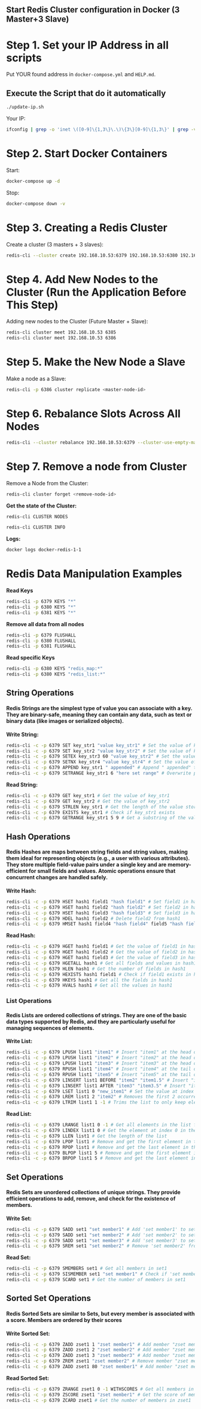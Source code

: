 ## Start Redis Cluster configuration in Docker (3 Master+3 Slave)

# Step 1. Set your IP Address in all scripts
Put YOUR found address in `docker-compose.yml` and `HELP.md`.
## Execute the Script that do it automatically
```bash
./update-ip.sh
```
Your IP:
```bash
ifconfig | grep -o 'inet \([0-9]\{1,3\}\.\)\{3\}[0-9]\{1,3\}' | grep -v '127.0.0.1' | awk '{print $2}' | head -n 1
```

# Step 2. Start Docker Containers
Start:
```bash
docker-compose up -d
```
Stop:
```bash
docker-compose down -v
```
# Step 3. Creating a Redis Cluster
Create a cluster (3 masters + 3 slaves):
```bash
redis-cli --cluster create 192.168.10.53:6379 192.168.10.53:6380 192.168.10.53:6381 192.168.10.53:6382 192.168.10.53:6383 192.168.10.53:6384 --cluster-replicas 1 --cluster-yes
```

# Step 4. Add New Nodes to the Cluster (Run the Application Before This Step)
Adding new nodes to the Cluster (Future Master + Slave):
```bash
redis-cli cluster meet 192.168.10.53 6385
redis-cli cluster meet 192.168.10.53 6386
```

# Step 5. Make the New Node a Slave
Make a node as a Slave:
```bash
redis-cli -p 6386 cluster replicate <master-node-id>
```

# Step 6. Rebalance Slots Across All Nodes
```bash
redis-cli --cluster rebalance 192.168.10.53:6379 --cluster-use-empty-masters
```

# Step 7. Remove a node from Cluster
Remove a Node from the Cluster:
```bash
redis-cli cluster forget <remove-node-id>
```

**Get the state of the Cluster:**
```bash
redis-cli CLUSTER NODES
```
```bash
redis-cli CLUSTER INFO
```

**Logs:**
```bash
docker logs docker-redis-1-1
```


# Redis Data Manipulation Examples
**Read Keys**
```bash
redis-cli -p 6379 KEYS "*"
redis-cli -p 6380 KEYS "*"
redis-cli -p 6381 KEYS "*"
```
**Remove all data from all nodes**
```bash
redis-cli -p 6379 FLUSHALL
redis-cli -p 6380 FLUSHALL
redis-cli -p 6381 FLUSHALL
```
**Read specific Keys**
```bash
redis-cli -p 6380 KEYS "redis_map:*"
redis-cli -p 6380 KEYS "redis_list:*"
```

## String Operations
#### Redis Strings are the simplest type of value you can associate with a key. They are binary-safe, meaning they can contain any data, such as text or binary data (like images or serialized objects).
**Write String:**
```bash
redis-cli -c -p 6379 SET key_str1 "value key_str1" # Set the value of key_str1 to "value key_str1"
redis-cli -c -p 6379 SET key_str2 "value key_str2" # Set the value of key_str2 to "value key_str2"
redis-cli -c -p 6379 SETEX key_str3 60 "value key_str2" # Set the value of key_str3 to "value key_str2" and expire it after 60 seconds
redis-cli -c -p 6379 SETNX key_str4 "value key_str4" # Set the value of key_str4 to "value key_str4" only if key_str4 does not exist
redis-cli -c -p 6379 APPEND key_str1 " appended" # Append " appended" to the value of key_str1
redis-cli -c -p 6379 SETRANGE key_str1 6 "here set range" # Overwrite part of the value of key_str1 starting at offset 6 with "here set range"
```
**Read String:**
```bash
redis-cli -c -p 6379 GET key_str1 # Get the value of key_str1
redis-cli -c -p 6379 GET key_str2 # Get the value of key_str2
redis-cli -c -p 6379 STRLEN key_str1 # Get the length of the value stored in key_str1
redis-cli -c -p 6379 EXISTS key_str1 # Check if key_str1 exists
redis-cli -c -p 6379 GETRANGE key_str1 5 9 # Get a substring of the value of key_str1 from index 5 to 9
```
## Hash Operations
#### Redis Hashes are maps between string fields and string values, making them ideal for representing objects (e.g., a user with various attributes). They store multiple field-value pairs under a single key and are memory-efficient for small fields and values. Atomic operations ensure that concurrent changes are handled safely.
**Write Hash:**
```bash
redis-cli -c -p 6379 HSET hash1 field1 "hash field1" # Set field1 in hash1 to "hash field1"
redis-cli -c -p 6379 HSET hash1 field2 "hash field2" # Set field2 in hash1 to "hash field2"
redis-cli -c -p 6379 HSET hash1 field3 "hash field3" # Set field3 in hash1 to "hash field3"
redis-cli -c -p 6379 HDEL hash1 field2 # Delete field2 from hash1
redis-cli -c -p 6379 HMSET hash1 field4 "hash field4" field5 "hash field5" field6 "hash field6" # Set multiple fields in hash1
```
**Read Hash:**
```bash
redis-cli -c -p 6379 HGET hash1 field1 # Get the value of field1 in hash1
redis-cli -c -p 6379 HGET hash1 field2 # Get the value of field2 in hash1
redis-cli -c -p 6379 HGET hash1 field3 # Get the value of field3 in hash1
redis-cli -c -p 6379 HGETALL hash1 # Get all fields and values in hash1
redis-cli -c -p 6379 HLEN hash1 # Get the number of fields in hash1
redis-cli -c -p 6379 HEXISTS hash1 field1 # Check if field1 exists in hash1
redis-cli -c -p 6379 HKEYS hash1 # Get all the fields in hash1
redis-cli -c -p 6379 HVALS hash1 # Get all the values in hash1
```
### List Operations
#### Redis Lists are ordered collections of strings. They are one of the basic data types supported by Redis, and they are particularly useful for managing sequences of elements.
**Write List:**
```bash
redis-cli -c -p 6379 LPUSH list1 "item1" # Insert "item1" at the head of the list
redis-cli -c -p 6379 LPUSH list1 "item2" # Insert "item2" at the head of the list
redis-cli -c -p 6379 LPUSH list1 "item3" # Insert "item3" at the head of the list
redis-cli -c -p 6379 RPUSH list1 "item4" # Insert "item4" at the tail of the list
redis-cli -c -p 6379 RPUSH list1 "item5" # Insert "item5" at the tail of the list
redis-cli -c -p 6379 LINSERT list1 BEFORE "item2" "item1.5" # Insert "item1.5" before "item2" in the list
redis-cli -c -p 6379 LINSERT list1 AFTER "item3" "item3.5" # Insert "item3.5" after "item3" in the list
redis-cli -c -p 6379 LSET list1 0 "new_item1" # Set the value at index 0 of the list to "new_item1"
redis-cli -c -p 6379 LREM list1 2 "item2" # Removes the first 2 occurrences of "item2"
redis-cli -c -p 6379 LTRIM list1 1 -1 # Trims the list to only keep elements from index 1 to the end
```
**Read List:**
```bash
redis-cli -c -p 6379 LRANGE list1 0 -1 # Get all elements in the list from start to end
redis-cli -c -p 6379 LINDEX list1 0 # Get the element at index 0 in the list
redis-cli -c -p 6379 LLEN list1 # Get the length of the list
redis-cli -c -p 6379 LPOP list1 # Remove and get the first element in the list
redis-cli -c -p 6379 RPOP list1 # Remove and get the last element in the list
redis-cli -c -p 6379 BLPOP list1 5 # Remove and get the first element in the list, blocking for 5 seconds if the list is empty
redis-cli -c -p 6379 BRPOP list1 5 # Remove and get the last element in the list, blocking for 5 seconds if the list is empty
```

## Set Operations
#### Redis Sets are unordered collections of unique strings. They provide efficient operations to add, remove, and check for the existence of members.
**Write Set:**
```bash
redis-cli -c -p 6379 SADD set1 "set member1" # Add 'set member1' to set1
redis-cli -c -p 6379 SADD set1 "set member2" # Add 'set member2' to set1
redis-cli -c -p 6379 SADD set1 "set member3" # Add 'set member3' to set1
redis-cli -c -p 6379 SREM set1 "set member2" # Remove 'set member2' from set1
```

**Read Set:**
```bash
redis-cli -c -p 6379 SMEMBERS set1 # Get all members in set1
redis-cli -c -p 6379 SISMEMBER set1 "set member1" # Check if 'set member1' is in set1
redis-cli -c -p 6379 SCARD set1 # Get the number of members in set1
```

## Sorted Set Operations
#### Redis Sorted Sets are similar to Sets, but every member is associated with a score. Members are ordered by their scores
**Write Sorted Set:**
```bash
redis-cli -c -p 6379 ZADD zset1 1 "zset member1" # Add member "zset member1" with score 1 to zset1
redis-cli -c -p 6379 ZADD zset1 2 "zset member2" # Add member "zset member2" with score 2 to zset1
redis-cli -c -p 6379 ZADD zset1 3 "zset member3" # Add member "zset member3" with score 3 to zset1
redis-cli -c -p 6379 ZREM zset1 "zset member2" # Remove member "zset member2" from zset1
redis-cli -c -p 6379 ZADD zset1 80 "zset member1" # Add member "zset member1" with score 80 to zset1
```

**Read Sorted Set:**
```bash
redis-cli -c -p 6379 ZRANGE zset1 0 -1 WITHSCORES # Get all members in zset1 with their scores
redis-cli -c -p 6379 ZSCORE zset1 "zset member1" # Get the score of member "zset member1" in zset1
redis-cli -c -p 6379 ZCARD zset1 # Get the number of members in zset1
```
